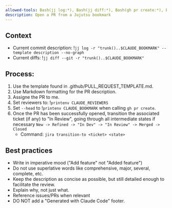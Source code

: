 ```yaml
---
allowed-tools: Bash(jj log:*), Bash(jj diff:*), Bash(gh pr create:*), Bash(gh pr edit:*), Bash(jira transition-to:*), Bash(printenv:*), Bash(jira describe:*)
description: Open a PR from a Jujutsu bookmark
---
```


## Context
- Current commit description: !`jj log -r "trunk()..$CLAUDE_BOOKMARK" --template description --no-graph`
- Current diffs: !`jj diff --git -r "trunk()..$CLAUDE_BOOKMARK"`

## Process:
1. Use the template found in .github/PULL_REQUEST_TEMPLATE.md.
2. Use Markdown formatting for the PR description.
3. Assigne the PR to me.
4. Set reviewers to: !`printenv CLAUDE_REVIEWERS`
5. Set `--head` to !`printenv CLAUDE_BOOKMARK` when calling `gh pr create`.
6. Once the PR has been successfully opened, transition the associated ticket
    (if any) to "In Review", going through all intermediate states if necessary
    `New -> Refined -> "In Dev" -> "In Review" -> Merged -> Closed`
   - Command: `jira transition-to <ticket> <state>`

## Best practices
- Write in imperative mood ("Add feature" not "Added feature")
- Do not use superlative words like comprehensive, major, several, complete, etc.
- Keep the description as concise as possible, but still detailed enough to facilitate the review.
- Explain why, not just what.
- Reference issues/PRs when relevant
- DO NOT add a "Generated with Claude Code" footer.
